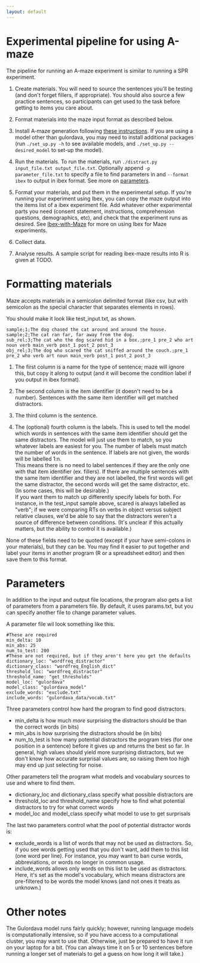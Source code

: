 ```yaml
---
layout: default
---
```


# Experimental pipeline for using A-maze

The pipeline for running an A-maze experiment is similar to running a SPR experiment. 

1. Create materials. You will need to source the sentences you'll be testing (and don't forget fillers, if appropriate). You should also source a few practice sentences, so participants can get used to the task before getting to items you care about. 

2. Format materials into the maze input format as described below.

3. Install A-maze generation following [these instructions](install.md). If you are using a model other than gulordava, you may need to install additional packages (run `./set_up.py -h` to see available models, and `./set_up.py --desired_model` to set-up the model). 

4. Run the materials. To run the materials, run `./distract.py input_file.txt output_file.txt`. Optionally append `-p parameter_file.txt` to specify a file to find parameters in and `--format ibex` to output in ibex format. See more on [parameters](#Parameters). 

5. Format your materials, and put them in the experimental setup. If you're running your experiment using Ibex, you can copy the maze output into the items list of a ibex experiment file. Add whatever other experimental parts you need (consent statement, instructions, comprehension questions, demographics, etc), and check that the experiment runs as desired. See [Ibex-with-Maze](ibex.md) for more on using Ibex for Maze experiments. 

6. Collect data.

7. Analyse results. A sample script for reading ibex-maze results into R is given at TODO. 

# Formatting materials

Maze accepts materials in a semicolon delimited format (like csv, but with semicolon as the special character that separates elements in rows).

You should make it look like test_input.txt, as shown.
```
sample;1;The dog chased the cat around and around the house.
sample;2;The cat ran far, far away from the dog.
sub_rel;3;The cat who the dog scared hid in a box.;pre_1 pre_2 who art noun verb main_verb post_1 post_2 post_3
obj_rel;3;The dog who scared the cat sniffed around the couch.;pre_1 pre_2 who verb art noun main_verb post_1 post_2 post_3
```

1. The first column is a name for the type of sentence; maze will ignore this, but copy it along to output (and it will become the condition label if you output in ibex format). 

2. The second column is the item identifier (it doesn't need to be a number). Sentences with the same item identifier will get matched distractors. 

3. The third column is the sentence. 

4. The (optional) fourth column is the labels. This is used to tell the model which words in sentences with the same item identifier should get the same distractors. The model will just use them to match, so you whatever labels are easiest for you. The number of labels must match the number of words in the sentence. If labels are not given, the words will be labelled 1:n.   
This means there is no need to label sentences if they are the only one with that item identifier (ex. fillers). If there are multiple sentences with the same item identifier and they are not labelled, the first words will get the same distractor, the second words will get the same distractor, etc. (In some cases, this will be desirable.)  
If you want them to match up differently specify labels for both. For instance, in the test_input sample above, scared is always labelled as "verb"; if we were comparing RTs on verbs in object versus subject relative clauses, we'd be able to say that the distractors weren't a source of difference between conditions. (It's unclear if this actually matters, but the ability to control it is available.)

None of these fields need to be quoted (except if your have semi-colons in your materials), but they can be. You may find it easier to put together and label your items in another program (R or a spreadsheet editor) and then save them to this format. 

# Parameters

In addition to the input and output file locations, the program also gets a list of parameters from a parameters file. By default, it uses params.txt, but you can specify another file to change parameter values.

A parameter file wil look something like this.
```
#These are required
min_delta: 10
min_abs: 25
num_to_test: 200
#These are not required, but if they aren't here you get the defaults
dictionary_loc: "wordfreq_distractor"
dictionary_class: "wordfreq_English_dict"
threshold_loc: "wordfreq_distractor"
threshold_name: "get_thresholds"
model_loc: "gulordava"
model_class: "gulordava_model"
exclude_words: "exclude.txt"
include_words: "gulordava_data/vocab.txt"
```
Three parameters control how hard the program to find good distractors.
 - min_delta is how much *more* surprising the distractors should be than the correct words (in bits)
 - min_abs is how surprising the distractors should be (in bits)
 - num_to_test is how many potential distractors the program tries (for one position in a sentence) before it gives up and returns the best so far. 
In general, high values should yield more surprising distractors, but we don't know how accurate surprisal values are, so raising them too high may end up just selecting for noise.

Other parameters tell the program what models and vocabulary sources to use and where to find them.
 - dictionary_loc and dictionary_class specify what possible distractors are
 - threshold_loc and threshold_name specify how to find what potential distractors to try for what correct words
 - model_loc and model_class specify what model to use to get surprisals

The last two parameters control what the pool of potential distractor words is:
 - exclude_words is a list of words that may not be used as distractors. So, if you see words getting used that you don't want, add them to this list (one word per line). For instance, you may want to ban curse words, abbreviations, or words no longer in common usage.
 - include_words allows only words on this list to be used as distractors. Here, it's set as the model's vocabulary, which means distractors are pre-filtered to be words the model knows (and not ones it treats as unknown.)

# Other notes

The Gulordava model runs fairly quickly; however, running language models is computationally intensive, so if you have access to a computational cluster, you may want to use that. Otherwise, just be prepared to have it run on your laptop for a bit. (You can always time it on 5 or 10 sentences before running a longer set of materials to get a guess on how long it will take.)

